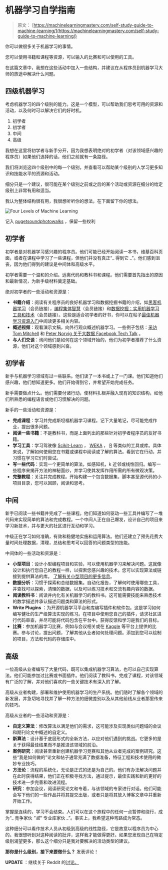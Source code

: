 # 机器学习自学指南

> 原文： [https://machinelearningmastery.com/self-study-guide-to-machine-learning/](https://machinelearningmastery.com/self-study-guide-to-machine-learning/)

你可以做很多关于机器学习的事情。

您可以使用书籍和课程等资源，可以输入的比赛和可以使用的工具。

在这篇文章中，我想在这些活动中加入一些结构，并建议在从程序员到机器学习大师的旅途中解决什么问题。

## 四级机器学习

考虑机器学习的四个级别的能力。这是一个模型，可以帮助我们思考可用的资源和活动，以及何时可以解决它们的好时机。

1.  初学者
2.  初学者
3.  中间
4.  高级

我想在这里将初学者与新手分开，因为我想表明绝对的初学者（对该领域感兴趣的程序员）如果他们选择的话，他们之前就有一条路径。

我们将浏览这四个级别中的每一个级别，并查看可以帮助某个级别的人学习更多知识和技能水平的资源和活动。

细分只是一个建议，很可能在某个级别之前或之后的某个活动或资源在细分的给定级别上非常有用和适当。

我认为整体结构很有用，我很想听听你的想法，在下面留下你的想法。

![Four Levels of Machine Learning](img/44af070e203ceec0ee6b44bcbdf1f295.jpg)

记入 [pugetsoundphotowalks](http://www.flickr.com/photos/25636851@N03/3406567851/sizes/z/in/photostream/) ，保留一些权利

## 初学者

初学者是对机器学习感兴趣的程序员。他们可能已经开始阅读一本书，维基百科页面，或者在课程中学习了一些课程，但他们并没有真正“_ 得到它 _”。他们感到沮丧，因为他们得到的建议是中间体和高级水平。

初学者需要一个温和的介绍。远离代码和教科书和课程。他们需要首先指出的原因和最新情况，为新手级材料奠定基础。

绝对初学者的一些活动和资源是：

*   **书籍介绍**：阅读有关程序员的良好机器学习和数据挖掘书籍的介绍，如[黑客机器学习](http://www.amazon.com/dp/1449303714?tag=inspiredalgor-20)（会员链接），[编程集体智慧](http://www.amazon.com/dp/0596529325?tag=inspiredalgor-20)（会员链接）和[数据挖掘：实用机器学习工具和技术](http://www.amazon.com/dp/0123748569?tag=inspiredalgor-20)（会员链接）。这些是适合初学者的好书，你可以在帖子[最佳机器学习资源入门](http://machinelearningmastery.com/best-machine-learning-resources-for-getting-started/ "Best Machine Learning Resources for Getting Started")中阅读更多相关内容。
*   **概述视频**：观看演示文稿，向外行观众概述机器学习。一些例子包括：[采访 Tom Mitchell](http://videolectures.net/mlas06_mitchell_itm/) 和 [Peter Norvig 关于大数据 Facebook Tech Talk](https://www.facebook.com/video/video.php?v=644326502463) 。
*   **与人们交谈**：询问他们是如何在这个领域开始的，他们为初学者推荐了什么资源，他们对这个领域感到兴奋。

## 初学者

新手与机器学习领域有过一些联系。他们读了一本书或上了一门课。他们知道他们感兴趣，他们想知道更多。他们开始得到它，并希望开始完成任务。

新手需要做点什么。他们需要付诸行动，使材料扎根并融入现有的知识结构，如他们所熟悉的编程语言或他们习惯解决的问题。

新手的一些活动和资源是：

*   **完成课程**：学习并完成斯坦福机器学习课程。记下大量笔记，尽可能完成作业，提出很多问题。
*   **阅读一些书籍**：不是教科书，而是上面列出的那些针对初学者程序员的友好书籍。
*   **学习工具**：学习驾驶像 [Scikit-Learn](http://scikit-learn.org/stable/) ， [WEKA](http://www.cs.waikato.ac.nz/ml/weka/) ， [R](http://www.r-project.org/) 等类似的工具或库。具体来说，了解如何使用您在书籍或课程中阅读或了解的算法。看到它在行动，并习惯在学习它们时尝试。
*   **写一些代码**：实现一个更简单的算法，如感知机，k 近邻或线性回归。编写一些程序来揭开方法的神秘面纱，并学习使其发挥作用所需的所有微观决策。
*   **完整教程**：关注并完成教程。开始构建一个包含数据集，脚本甚至源代码的小项目目录，您可以回顾，阅读和思考。

## 中间

新手已阅读一些书籍并完成了一些课程。他们知道如何驱动一些工具并编写了一堆代码来实现简单的算法和完成教程。一个中间人正在自己爆发，设计自己的项目来学习新技术，并与更大的社区进行互动和学习。

中级正在学习如何准确，有效和稳健地实施和运用算法。他们还建立了预先花费大量时间处理数据，清理，总结和思考可以回答的问题类型的技能。

中间体的一些活动和资源是：

*   **小型项目**：设计小型编程项目和实验，可以使用机器学习来解决问题。这就像设计和执行您自己的教程一样，以探索您感兴趣的技术。您可以实现算法或链接到提供算法的库。 [了解有关小型项目的更多信息](http://machinelearningmastery.com/self-study-machine-learning-projects/ "4 Self-Study Machine Learning Projects")。
*   **数据分析**：习惯于探索和总结数据集。自动化报告，了解何时使用哪些工具，并查找可以探索，清理的数据，以及可以练习技术和交流有趣内容的数据。
*   **阅读教科书**：阅读并内化有关机器学习的教科书。这可能需要技能来熟悉技术的数学描述并承认描述问题类和算法的形式。
*   **Write Plugins** ：为开源机器学习平台和库编写插件和软件包。这是学习如何编写健壮的生产级算法实现的练习。在项目中使用您自己的插件，请求社区进行代码审查，并尽可能将代码包含在平台中。获得反馈和学习是我们的目标。
*   **比赛**：参加机器学习比赛，例如与会议相关或在 [Kaggle](http://www.kaggle.com/) 等平台上提供的比赛。参与讨论，提出问题，了解其他从业者如何处理问题。添加到您可以绘制的项目，方法和代码的存储库中。

## 高级

一位高级从业者编写了大量代码，既可以集成机器学习算法，也可以自己实现算法。他们可能参加过比赛或书面插件。他们阅读了教科书，完成了课程，对该领域有广泛的了解，并对他们喜欢的一些关键技术有深入的了解。

高级从业者构建，部署和维护使用机器学习的生产系统。他们随时了解各个领域的新发展，并急切地寻找并了解一种方法的细微差别以及从其他前线从业者那里传来的技巧。

高级从业者的一些活动和资源是：

*   **自定义算法**：修改算法以满足他们的需求，这可能涉及实现类似问题域的会议和期刊论文中概述的自定义。
*   **新算法**：设计基于底层形式的全新方法，以应对他们遇到的挑战。它更多的是关于获得最佳结果而不是推进该领域的前沿。
*   **案例研究**：阅读甚至重新创建机器学习竞赛和其他从业者完成的案例研究。这些“我是如何做的”论文和帖子通常充满了数据准备，特征工程和技术使用的微妙专业技巧。
*   **方法论**：流程的系统化，无论是正式的还是为自己的。他们有办法解决问题并在此时获得结果，他们正在积极寻找方法，通过提示，最佳实践和新的更好的技术进一步完善和改进流程。
*   **研究**：参加会议，阅读研究论文和专着，与该领域的专家进行对话。他们可能会写下他们的一些作品并将其提交出版，或者只是将其放入博客文章中并重新开始工作。

掌握是连续的，学习不会结束。人们可以在这个旅程中的任何一点暂停和绕行，成为“_ 竞争家伙 _”或“_ 专业库家伙 _”。事实上，我希望这种弯路成为常态。

这种细分可以看作技术人员从初级到高级的线性路径，它是故意以程序员为中心的。我很想听到对这种阅读的批评，这样我才能做得更好。如果您发现自己在特定级别渴望更多，那么这个细分只是我对要解决的活动类型的建议。

**那你是什么级别，接下来要做什么？** 发表评论！

**UPDATE** ：继续关于 Reddit 的[讨论。](http://www.reddit.com/r/MachineLearning/comments/1tceo8/selfstudy_guide_to_machine_learning/)